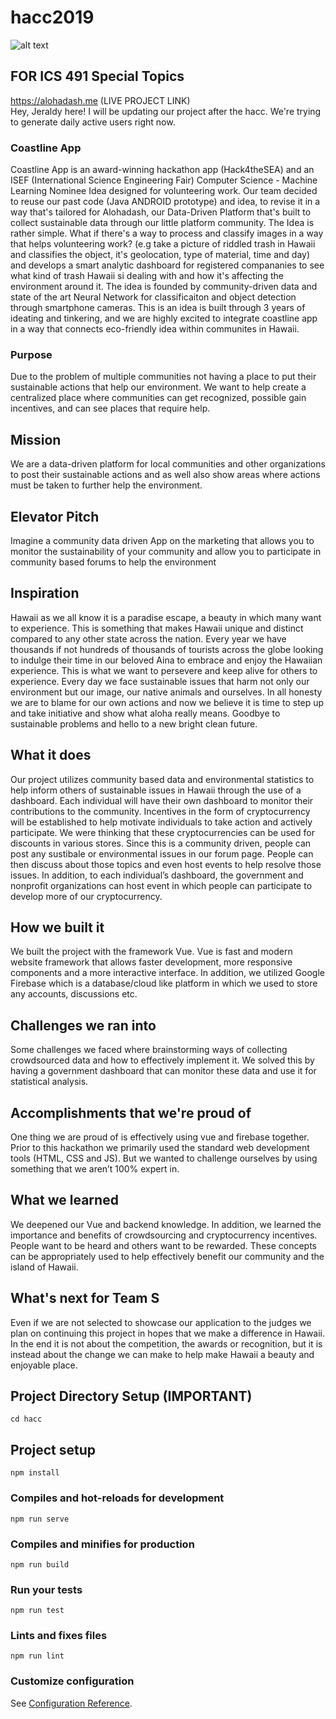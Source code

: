 
# hacc2019
![alt text](https://cdn.discordapp.com/attachments/622355729751212033/643860546130673664/Screen_Shot_2019-11-12_at_7.11.51_AM.png)
## FOR ICS 491 Special Topics
https://alohadash.me (LIVE PROJECT LINK) <br> 
Hey, Jeraldy here!
I will be updating our project after the hacc. We're trying to generate daily active users right now.

### Coastline App
Coastline App is an award-winning hackathon app (Hack4theSEA) and an ISEF (International Science Engineering Fair) Computer Science - Machine Learning Nominee Idea designed for volunteering work. Our team decided to reuse our past code (Java ANDROID prototype) and idea, to revise it in a way that's tailored for Alohadash, our Data-Driven Platform that's built to collect sustainable data through our little platform community. The Idea is rather simple. What if there's a way to process and classify images in a way that helps volunteering work? (e.g take a picture of riddled trash in Hawaii and classifies the object, it's geolocation, type of material, time and day) and develops a smart analytic dashboard for registered compananies to see what kind of trash Hawaii si dealing with and how it's affecting the environment around it. The idea is founded by community-driven data and state of the art Neural Network for classificaiton and object detection through smartphone cameras. This is an idea is built through 3 years of ideating and tinkering, and we are highly excited to integrate coastline app in a way that connects eco-friendly idea within communites in Hawaii. 


### Purpose
Due to the problem of multiple communities not having a place to put their sustainable actions that help our environment. We want to help create a centralized place where communities can get recognized, possible gain incentives, and can see places that require help.
## Mission 
We are a data-driven platform for local communities and other organizations to post their sustainable actions and as well also show areas where actions must be taken to further help the environment.

## Elevator Pitch 
Imagine a community data driven App on the marketing that allows you to monitor the sustainability of your community and allow you to participate in community based forums to help the environment

## Inspiration
Hawaii as we all know it is a paradise escape, a beauty in which many want to experience. This is something that makes Hawaii unique and distinct compared to any other state across the nation. Every year we have thousands if not hundreds of thousands of tourists across the globe looking to indulge their time in our beloved Aina to embrace and enjoy the Hawaiian experience. This is what we want to persevere and keep alive for others to experience. Every day we face sustainable issues that harm not only our environment but our image, our native animals and ourselves. In all honesty we are to blame for our own actions and now we believe it is time to step up and take initiative and show what aloha really means. Goodbye to sustainable problems and hello to a new bright clean future.
## What it does
Our project utilizes community based data and environmental statistics to help inform others of sustainable issues in Hawaii through the use of a dashboard. Each individual will have their own dashboard to monitor their contributions to the community. Incentives in the form of cryptocurrency will be established to help motivate individuals to take action and actively participate. We were thinking that these cryptocurrencies can be used for discounts in various stores. Since this is a community driven, people can post any sustibale or environmental issues in our forum page. People can then discuss about those topics and even host events to help resolve those issues. In addition, to each individual’s dashboard, the government and nonprofit organizations can host event in which people can participate to develop more of our cryptocurrency.
## How we built it
We built the project with the framework Vue. Vue is fast and modern website framework that allows faster development, more responsive components and a more interactive interface. In addition, we utilized Google Firebase which is a database/cloud like platform in which we used to store any accounts, discussions etc.

## Challenges we ran into
Some challenges we faced where brainstorming ways of collecting crowdsourced data and how to effectively implement it. We solved this by having a government dashboard that can monitor these data and use it for statistical analysis.
## Accomplishments that we're proud of
One thing we are proud of is effectively using vue and firebase together. Prior to this hackathon we primarily used the standard web development tools (HTML, CSS and JS). But we wanted to challenge ourselves by using something that we aren’t 100% expert in.

## What we learned
We deepened our Vue and backend knowledge. In addition, we learned the importance and benefits of crowdsourcing and cryptocurrency incentives. People want to be heard and others want to be rewarded. These concepts can be appropriately used to help effectively benefit our community and the island of Hawaii.

## What's next for Team S
Even if we are not selected to showcase our application to the judges we plan on continuing this project in hopes that we make a difference in Hawaii. In the end it is not about the competition, the awards or recognition, but it is instead about the change we can make to help make Hawaii a beauty and enjoyable place.


## Project Directory Setup (IMPORTANT)
```
cd hacc
```


## Project setup
```
npm install
```


### Compiles and hot-reloads for development
```
npm run serve
```

### Compiles and minifies for production
```
npm run build
```

### Run your tests
```
npm run test
```

### Lints and fixes files
```
npm run lint
```

### Customize configuration
See [Configuration Reference](https://cli.vuejs.org/config/).

